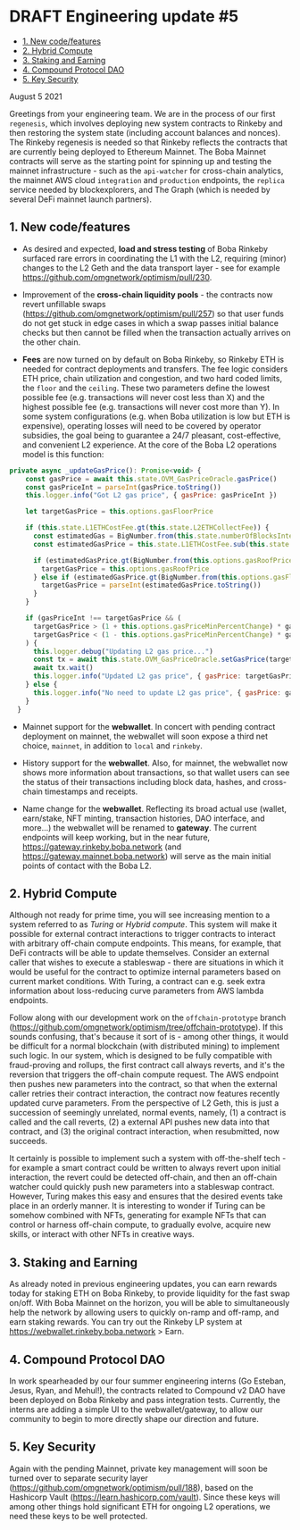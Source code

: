 # DRAFT Engineering update #5

- [1. New code/features](#1-new-code-features)
- [2. Hybrid Compute](#2-hybrid-compute)
- [3. Staking and Earning](#3-staking-and-earning)
- [4. Compound Protocol DAO](#4-compound-protocol-dao)
- [5. Key Security](#5-key-security)

August 5 2021

Greetings from your engineering team. We are in the process of our first `regenesis`, which involves deploying new system contracts to Rinkeby and then restoring the system state (including account balances and nonces). The Rinkeby regenesis is needed so that Rinkeby reflects the contracts that are currently being deployed to Ethereum Mainnet. The Boba Mainnet contracts will serve as the starting point for spinning up and testing the mainnet infrastructure - such as the `api-watcher` for cross-chain analytics, the mainnet AWS cloud `integration` and `production` endpoints, the `replica` service needed by blockexplorers, and The Graph (which is needed by several DeFi mainnet launch partners).

## 1. New code/features

* As desired and expected, **load and stress testing** of Boba Rinkeby surfaced rare errors in coordinating the L1 with the L2, requiring (minor) changes to the L2 Geth and the data transport layer - see for example https://github.com/omgnetwork/optimism/pull/230.

* Improvement of the **cross-chain liquidity pools** - the contracts now revert unfillable swaps (https://github.com/omgnetwork/optimism/pull/257) so that user funds do not get stuck in edge cases in which a swap passes initial balance checks but then cannot be filled when the transaction actually arrives on the other chain.

* **Fees** are now turned on by default on Boba Rinkeby, so Rinkeby ETH is needed for contract deployments and transfers. The fee logic considers ETH price, chain utilization and congestion, and two hard coded limits, the `floor` and the `ceiling`. These two parameters define the lowest possible fee (e.g. transactions will never cost less than X) and the highest possible fee (e.g. transactions will never cost more than Y). In some system configurations (e.g. when Boba utilization is low but ETH is expensive), operating losses will need to be covered by operator subsidies, the goal being to guarantee a 24/7 pleasant, cost-effective, and convenient L2 experience. At the core of the Boba L2 operations model is this function:

```javascript
private async _updateGasPrice(): Promise<void> {
    const gasPrice = await this.state.OVM_GasPriceOracle.gasPrice()
    const gasPriceInt = parseInt(gasPrice.toString())
    this.logger.info("Got L2 gas price", { gasPrice: gasPriceInt })

    let targetGasPrice = this.options.gasFloorPrice

    if (this.state.L1ETHCostFee.gt(this.state.L2ETHCollectFee)) {
      const estimatedGas = BigNumber.from(this.state.numberOfBlocksInterval).mul(this.state.avgL2GasLimitPerBlock)
      const estimatedGasPrice = this.state.L1ETHCostFee.sub(this.state.L2ETHCollectFee).div(estimatedGas)

      if (estimatedGasPrice.gt(BigNumber.from(this.options.gasRoofPrice))) {
        targetGasPrice = this.options.gasRoofPrice
      } else if (estimatedGasPrice.gt(BigNumber.from(this.options.gasFloorPrice))) {
        targetGasPrice = parseInt(estimatedGasPrice.toString())
      }
    }

    if (gasPriceInt !== targetGasPrice && (
      targetGasPrice > (1 + this.options.gasPriceMinPercentChange) * gasPriceInt ||
      targetGasPrice < (1 - this.options.gasPriceMinPercentChange) * gasPriceInt)
    ) {
      this.logger.debug("Updating L2 gas price...")
      const tx = await this.state.OVM_GasPriceOracle.setGasPrice(targetGasPrice, { gasPrice: 0 })
      await tx.wait()
      this.logger.info("Updated L2 gas price", { gasPrice: targetGasPrice })
    } else {
      this.logger.info("No need to update L2 gas price", { gasPrice: gasPriceInt, targetGasPrice })
    }
  }
```

* Mainnet support for the **webwallet**. In concert with pending contract deployment on mainnet, the webwallet will soon expose a third net choice, `mainnet`, in addition to `local` and `rinkeby`.

* History support for the **webwallet**. Also, for mainnet, the webwallet now shows more information about transactions, so that wallet users can see the status of their transactions including block data, hashes, and cross-chain timestamps and receipts.

* Name change for the **webwallet**. Reflecting its broad actual use (wallet, earn/stake, NFT minting, transaction histories, DAO interface, and more...) the webwallet will be renamed to **gateway**. The current endpoints will keep working, but in the near future, https://gateway.rinkeby.boba.network (and https://gateway.mainnet.boba.network) will serve as the main initial points of contact with the Boba L2.

## 2. Hybrid Compute

Although not ready for prime time, you will see increasing mention to a system referred to as *Turing* or *Hybrid compute*. This system will make it possible for external contract interactions to trigger contracts to interact with arbitrary off-chain compute endpoints. This means, for example, that DeFi contracts will be able to update themselves. Consider an external caller that wishes to execute a stableswap - there are situations in which it would be useful for the contract to optimize internal parameters based on current market conditions. With Turing, a contract can e.g. seek extra information about loss-reducing curve parameters from AWS lambda endpoints.

Follow along with our development work on the `offchain-prototype` branch (https://github.com/omgnetwork/optimism/tree/offchain-prototype). If this sounds confusing, that's because it sort of is - among other things, it would be difficult for a normal blockchain (with distributed mining) to implement such logic. In our system, which is designed to be fully compatible with fraud-proving and rollups, the first contract call always reverts, and it's the reversion that triggers the off-chain compute request. The AWS endpoint then pushes new parameters into the contract, so that when the external caller retries their contract interaction, the contract now features recently updated curve parameters. From the perspective of L2 Geth, this is just a succession of seemingly unrelated, normal events, namely, (1) a contract is called and the call reverts, (2) a external API pushes new data into that contract, and (3) the original contract interaction, when resubmitted, now succeeds.

It certainly is possible to implement such a system with off-the-shelf tech - for example a smart contract could be written to always revert upon initial interaction, the revert could be detected off-chain, and then an off-chain watcher could quickly push new parameters into a stableswap contract. However, Turing makes this easy and ensures that the desired events take place in an orderly manner. It is interesting to wonder if Turing can be somehow combined with NFTs, generating for example NFTs that can control or harness off-chain compute, to gradually evolve, acquire new skills,  or interact with other NFTs in creative ways.

## 3. Staking and Earning

As already noted in previous engineering updates, you can earn rewards today for staking ETH on Boba Rinkeby, to provide liquidity for the fast swap on/off. With Boba Mainnet on the horizon, you will be able to simultaneously help the network by allowing users to quickly on-ramp and off-ramp, and earn staking rewards. You can try out the Rinkeby LP system at https://webwallet.rinkeby.boba.network > Earn.

## 4. Compound Protocol DAO

In work spearheaded by our four summer engineering interns (Go Esteban, Jesus, Ryan, and Mehul!), the contracts related to Compound v2 DAO have been deployed on Boba Rinkeby and pass integration tests. Currently, the interns are adding a simple UI to the webwallet/gateway, to allow our community to begin to more directly shape our direction and future.

## 5. Key Security

Again with the pending Mainnet, private key management will soon be turned over to separate security layer (https://github.com/omgnetwork/optimism/pull/188), based on the Hashicorp Vault (https://learn.hashicorp.com/vault). Since these keys will among other things hold significant ETH for ongoing L2 operations, we need these keys to be well protected.
